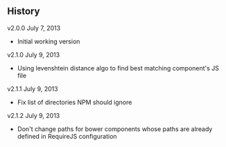 ## History

v2.0.0 July 7, 2013
  - Initial working version

v2.1.0 July 9, 2013
  - Using levenshtein distance algo to find best matching component's JS file

v2.1.1 July 9, 2013
  - Fix list of directories NPM should ignore

v2.1.2 July 9, 2013
  - Don't change paths for bower components whose paths are already defined in
    RequireJS configuration

